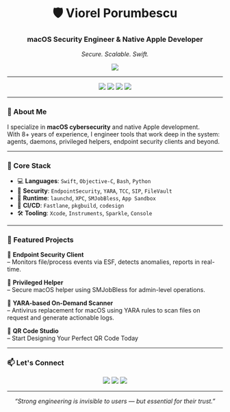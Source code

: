 <h1 align="center">🛡️ Viorel Porumbescu</h1>
<h3 align="center">macOS Security Engineer & Native Apple Developer</h3>
<p align="center">
  <em>Secure. Scalable. Swift.</em>
</p>

<p align="center">
  <img src="https://readme-typing-svg.herokuapp.com?font=Fira+Code&pause=1000&center=true&vCenter=true&width=435&lines=macOS+Security+Engineer;Swift+%7C+Objective-C+%7C+YARA;Privileged+Helper+%7C+Endpoint+Security+%7C+Daemons" />
</p>

---

<p align="center">
  <img src="https://img.shields.io/badge/macOS-Defender-informational?style=flat&logo=apple&logoColor=white&color=4a66e1" />
  <img src="https://img.shields.io/badge/Swift-Expert-orange?style=flat&logo=swift&logoColor=white" />
  <img src="https://img.shields.io/badge/YARA-Integration-7c3aed?style=flat&logo=virusTotal&logoColor=white" />
  <img src="https://img.shields.io/badge/Privileged_Helper-SMJobBless-blueviolet?style=flat" />
</p>

---

### 🔐 About Me
I specialize in **macOS cybersecurity** and native Apple development.  
With 8+ years of experience, I engineer tools that work deep in the system:  
agents, daemons, privileged helpers, endpoint security clients and beyond.

---

### 🧰 Core Stack

- 💻 **Languages**: `Swift`, `Objective-C`, `Bash`, `Python`
- 🔐 **Security**: `EndpointSecurity`, `YARA`, `TCC`, `SIP`, `FileVault`
- 🧩 **Runtime**: `launchd`, `XPC`, `SMJobBless`, `App Sandbox`
- 🚀 **CI/CD**: `Fastlane`, `pkgbuild`, `codesign`
- 🛠️ **Tooling**: `Xcode`, `Instruments`, `Sparkle`, `Console`
---

### 🧪 Featured Projects

🚨 **Endpoint Security Client**  
– Monitors file/process events via ESF, detects anomalies, reports in real-time.

🧱 **Privileged Helper**  
– Secure macOS helper using SMJobBless for admin-level operations.

🧬 **YARA-based On-Demand Scanner**  
– Antivirus replacement for macOS using YARA rules to scan files on request and generate actionable logs.

📲 **QR Code Studio**  
– Start Designing Your Perfect QR Code Today

---

### 📫 Let's Connect

<p align="center">
  <a href="https://resume.viorelporumbescu.tech"><img src="https://img.shields.io/badge/Resume-View-blue?style=for-the-badge&logo=readthedocs" /></a>
  <a href="mailto:viorelporumbescu@outlook.com"><img src="https://img.shields.io/badge/Email-Contact-informational?style=for-the-badge&logo=gmail" /></a>
  <a href="https://www.linkedin.com/in/viorel-porumbescu/"><img src="https://img.shields.io/badge/LinkedIn-Follow-blue?style=for-the-badge&logo=linkedin" /></a>
</p>

---

<p align="center">
  <em>“Strong engineering is invisible to users — but essential for their trust.”</em>
</p>

